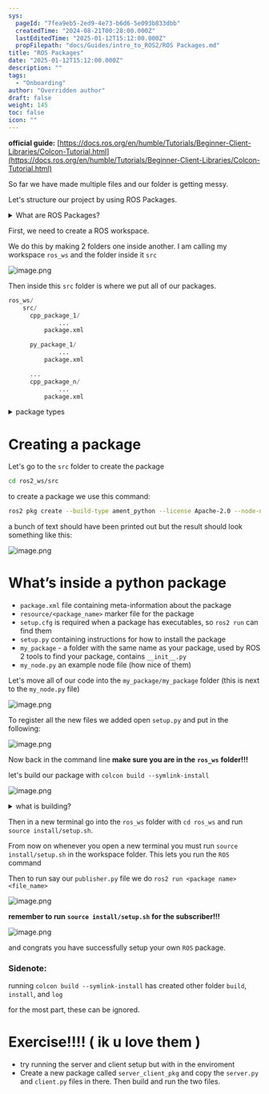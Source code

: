 ```yaml
---
sys:
  pageId: "7fea9eb5-2ed9-4e73-b6d6-5e093b833dbb"
  createdTime: "2024-08-21T00:28:00.000Z"
  lastEditedTime: "2025-01-12T15:12:00.000Z"
  propFilepath: "docs/Guides/intro_to_ROS2/ROS Packages.md"
title: "ROS Packages"
date: "2025-01-12T15:12:00.000Z"
description: ""
tags:
  - "Onboarding"
author: "Overridden author"
draft: false
weight: 145
toc: false
icon: ""
---
```


**official guide:** [https://docs.ros.org/en/humble/Tutorials/Beginner-Client-Libraries/Colcon-Tutorial.html](https://docs.ros.org/en/humble/Tutorials/Beginner-Client-Libraries/Colcon-Tutorial.html)

So far we have made multiple files and our folder is getting messy.

Let's structure our project by using ROS Packages.

<details>

<summary>What are ROS Packages?</summary>

ROS Packages are, as the name implies, packages of code that are highly sharable between ROS developers.

They consist of a folder, `package.xml` file, and source code

```python
      cpp_package_1/
		      ... imagine much code files here ..
          package.xml
```

</details>

First, we need to create a ROS workspace.

We do this by making 2 folders one inside another. I am calling my workspace `ros_ws` and the folder inside it `src`

![image.png](https://prod-files-secure.s3.us-west-2.amazonaws.com/d518164a-d88e-44d1-a4ee-3adb3bd8bce0/70706947-fd18-4537-a67b-e12946812d31/image.png?X-Amz-Algorithm=AWS4-HMAC-SHA256&X-Amz-Content-Sha256=UNSIGNED-PAYLOAD&X-Amz-Credential=ASIAZI2LB4663W5EONOF%2F20250704%2Fus-west-2%2Fs3%2Faws4_request&X-Amz-Date=20250704T200941Z&X-Amz-Expires=3600&X-Amz-Security-Token=IQoJb3JpZ2luX2VjECwaCXVzLXdlc3QtMiJHMEUCIQDYI2r6OmpAQKTJWNh1cfh%2FXtjwcEfWxXSAvybc7yMJ0gIgEB%2B3KBwprcIwgg7S%2BqCNkRwHSTwBXQTtsxpH%2BQWLEcwq%2FwMINRAAGgw2Mzc0MjMxODM4MDUiDMfDa9Pf%2FKrenX%2FRoircA9hYbXzzSj84RZaoTHSEOh1fFX%2Bfofr3ISle2%2F%2FLPeFyKtgxPhwqqljLMNiqSJnrCCgpD2W7Lp4qm3P40tOKcCIB4P3jUfQOG52Zr9eLAfYnpIs%2BY84rii0YltujzG6Tw47MqBojN3XFQGpt%2BK9K9ZMziBbjSwsSOgYVlDATMwdHwVO8CffQZveGjqrQxKgVV6Lit6Kb6zA2jnyQxdENYEFautKyR6n2TtCoqEFiRP8W8ujPFvdjH2C3TyLkIKmGrRfVjkZXKjmPMxqYUhLCDZhMo4XFhdwbsRWsK3fBC4Vy%2B7WQzclDTU6BVwRy1kHfQh3HZxuP24nYNdQ38%2BeNHBLDfZ5BZo64SyYY2cX0nMQQrpXaWd9XVpoNBvOIcNtp0teu7t5Hvz5R776tuokcaCyUS3FrmaWjJYrE4nQhsdIfGvWozJJ%2FNoNVkuLvtktjazOAwV8ax9hkutxbI9UhCPmB6Mbl8%2FUSTYRnk15%2BjTzaPotOjctZwEuc1KiIAbGuz3KiddtSDR0IZh4kHy5S20dntQbzMxMfCDYq6NGXo7V4seNlI9Nnt0DCI7FPaxIykcNPims9ebJmlehsWK5nwtmfx5RbeJXs%2BMV2SPElLKyMJvthbwIfU7lrD223MNDnoMMGOqUBz0dzaospKGgrm920B5AvWtNEAIQ%2BwqYYZBVmMjvmN5lqN1yc8XkGEbK%2B4S%2Bo%2FTISp%2BGuIg4fyRw%2F5egM14M8B7Z0YbC2vAPUytc3zisD%2BK7AzG%2B1lLJi%2BczC4py%2B%2Ff8g9I8JuQNqLqhv4Hoz3IGoslRAMjqOlijMZrdDy88IdDlBxecqPkYMZhKtCOqNa7%2BMN7wz4AziZtaofZS39OykP7vGVqd2&X-Amz-Signature=c498bb38bbbc6397fe3880aa54b676fa33bc88cb2edfc50118ad3cc6272b96e1&X-Amz-SignedHeaders=host&x-amz-checksum-mode=ENABLED&x-id=GetObject)

Then inside this `src` folder is where we put all of our packages.

```python
ros_ws/
    src/
      cpp_package_1/
		      ...
          package.xml

      py_package_1/
		      ...
          package.xml

      ...
      cpp_package_n/
		      ...
          package.xml

```

<details>

<summary>package types</summary>

packages can be either `C++` or python.

the intern file structure is different for each but for this guide we will stick to creating python packages

</details>

# Creating a package

Let's go to the `src` folder to create the package

```bash
cd ros2_ws/src
```

to create a package we use this command:

```bash
ros2 pkg create --build-type ament_python --license Apache-2.0 --node-name my_node my_package
```

a bunch of text should have been printed out but the result should look something like this:

![image.png](https://prod-files-secure.s3.us-west-2.amazonaws.com/d518164a-d88e-44d1-a4ee-3adb3bd8bce0/e6cf1e3f-8512-4a3e-b131-079f800bf3e8/image.png?X-Amz-Algorithm=AWS4-HMAC-SHA256&X-Amz-Content-Sha256=UNSIGNED-PAYLOAD&X-Amz-Credential=ASIAZI2LB4663W5EONOF%2F20250704%2Fus-west-2%2Fs3%2Faws4_request&X-Amz-Date=20250704T200942Z&X-Amz-Expires=3600&X-Amz-Security-Token=IQoJb3JpZ2luX2VjECwaCXVzLXdlc3QtMiJHMEUCIQDYI2r6OmpAQKTJWNh1cfh%2FXtjwcEfWxXSAvybc7yMJ0gIgEB%2B3KBwprcIwgg7S%2BqCNkRwHSTwBXQTtsxpH%2BQWLEcwq%2FwMINRAAGgw2Mzc0MjMxODM4MDUiDMfDa9Pf%2FKrenX%2FRoircA9hYbXzzSj84RZaoTHSEOh1fFX%2Bfofr3ISle2%2F%2FLPeFyKtgxPhwqqljLMNiqSJnrCCgpD2W7Lp4qm3P40tOKcCIB4P3jUfQOG52Zr9eLAfYnpIs%2BY84rii0YltujzG6Tw47MqBojN3XFQGpt%2BK9K9ZMziBbjSwsSOgYVlDATMwdHwVO8CffQZveGjqrQxKgVV6Lit6Kb6zA2jnyQxdENYEFautKyR6n2TtCoqEFiRP8W8ujPFvdjH2C3TyLkIKmGrRfVjkZXKjmPMxqYUhLCDZhMo4XFhdwbsRWsK3fBC4Vy%2B7WQzclDTU6BVwRy1kHfQh3HZxuP24nYNdQ38%2BeNHBLDfZ5BZo64SyYY2cX0nMQQrpXaWd9XVpoNBvOIcNtp0teu7t5Hvz5R776tuokcaCyUS3FrmaWjJYrE4nQhsdIfGvWozJJ%2FNoNVkuLvtktjazOAwV8ax9hkutxbI9UhCPmB6Mbl8%2FUSTYRnk15%2BjTzaPotOjctZwEuc1KiIAbGuz3KiddtSDR0IZh4kHy5S20dntQbzMxMfCDYq6NGXo7V4seNlI9Nnt0DCI7FPaxIykcNPims9ebJmlehsWK5nwtmfx5RbeJXs%2BMV2SPElLKyMJvthbwIfU7lrD223MNDnoMMGOqUBz0dzaospKGgrm920B5AvWtNEAIQ%2BwqYYZBVmMjvmN5lqN1yc8XkGEbK%2B4S%2Bo%2FTISp%2BGuIg4fyRw%2F5egM14M8B7Z0YbC2vAPUytc3zisD%2BK7AzG%2B1lLJi%2BczC4py%2B%2Ff8g9I8JuQNqLqhv4Hoz3IGoslRAMjqOlijMZrdDy88IdDlBxecqPkYMZhKtCOqNa7%2BMN7wz4AziZtaofZS39OykP7vGVqd2&X-Amz-Signature=6acfafe4600ccca46e63b4dfe2373f3fa02e7b0eb7b0e67061321863476774e5&X-Amz-SignedHeaders=host&x-amz-checksum-mode=ENABLED&x-id=GetObject)

# What’s inside a python package

- `package.xml` file containing meta-information about the package
- `resource/<package_name>` marker file for the package
- `setup.cfg` is required when a package has executables, so `ros2 run` can find them
- `setup.py` containing instructions for how to install the package
- `my_package` - a folder with the same name as your package, used by ROS 2 tools to find your package, contains `__init__.py`
- `my_node.py` an example node file (how nice of them)

Let's move all of our code into the `my_package/my_package` folder (this is next to the `my_node.py` file)

![image.png](https://prod-files-secure.s3.us-west-2.amazonaws.com/d518164a-d88e-44d1-a4ee-3adb3bd8bce0/9ce58f11-0da9-4d3e-b86d-506a9685d378/image.png?X-Amz-Algorithm=AWS4-HMAC-SHA256&X-Amz-Content-Sha256=UNSIGNED-PAYLOAD&X-Amz-Credential=ASIAZI2LB4663W5EONOF%2F20250704%2Fus-west-2%2Fs3%2Faws4_request&X-Amz-Date=20250704T200942Z&X-Amz-Expires=3600&X-Amz-Security-Token=IQoJb3JpZ2luX2VjECwaCXVzLXdlc3QtMiJHMEUCIQDYI2r6OmpAQKTJWNh1cfh%2FXtjwcEfWxXSAvybc7yMJ0gIgEB%2B3KBwprcIwgg7S%2BqCNkRwHSTwBXQTtsxpH%2BQWLEcwq%2FwMINRAAGgw2Mzc0MjMxODM4MDUiDMfDa9Pf%2FKrenX%2FRoircA9hYbXzzSj84RZaoTHSEOh1fFX%2Bfofr3ISle2%2F%2FLPeFyKtgxPhwqqljLMNiqSJnrCCgpD2W7Lp4qm3P40tOKcCIB4P3jUfQOG52Zr9eLAfYnpIs%2BY84rii0YltujzG6Tw47MqBojN3XFQGpt%2BK9K9ZMziBbjSwsSOgYVlDATMwdHwVO8CffQZveGjqrQxKgVV6Lit6Kb6zA2jnyQxdENYEFautKyR6n2TtCoqEFiRP8W8ujPFvdjH2C3TyLkIKmGrRfVjkZXKjmPMxqYUhLCDZhMo4XFhdwbsRWsK3fBC4Vy%2B7WQzclDTU6BVwRy1kHfQh3HZxuP24nYNdQ38%2BeNHBLDfZ5BZo64SyYY2cX0nMQQrpXaWd9XVpoNBvOIcNtp0teu7t5Hvz5R776tuokcaCyUS3FrmaWjJYrE4nQhsdIfGvWozJJ%2FNoNVkuLvtktjazOAwV8ax9hkutxbI9UhCPmB6Mbl8%2FUSTYRnk15%2BjTzaPotOjctZwEuc1KiIAbGuz3KiddtSDR0IZh4kHy5S20dntQbzMxMfCDYq6NGXo7V4seNlI9Nnt0DCI7FPaxIykcNPims9ebJmlehsWK5nwtmfx5RbeJXs%2BMV2SPElLKyMJvthbwIfU7lrD223MNDnoMMGOqUBz0dzaospKGgrm920B5AvWtNEAIQ%2BwqYYZBVmMjvmN5lqN1yc8XkGEbK%2B4S%2Bo%2FTISp%2BGuIg4fyRw%2F5egM14M8B7Z0YbC2vAPUytc3zisD%2BK7AzG%2B1lLJi%2BczC4py%2B%2Ff8g9I8JuQNqLqhv4Hoz3IGoslRAMjqOlijMZrdDy88IdDlBxecqPkYMZhKtCOqNa7%2BMN7wz4AziZtaofZS39OykP7vGVqd2&X-Amz-Signature=343ea96140ae5df5f7294ac64493912498b7005d92f094bcabc4dbd38fe3e68d&X-Amz-SignedHeaders=host&x-amz-checksum-mode=ENABLED&x-id=GetObject)

To register all the new files we added open `setup.py` and put in the following:

![image.png](https://prod-files-secure.s3.us-west-2.amazonaws.com/d518164a-d88e-44d1-a4ee-3adb3bd8bce0/1cd7c262-4cae-4496-9d75-c178537d24a2/image.png?X-Amz-Algorithm=AWS4-HMAC-SHA256&X-Amz-Content-Sha256=UNSIGNED-PAYLOAD&X-Amz-Credential=ASIAZI2LB4663W5EONOF%2F20250704%2Fus-west-2%2Fs3%2Faws4_request&X-Amz-Date=20250704T200942Z&X-Amz-Expires=3600&X-Amz-Security-Token=IQoJb3JpZ2luX2VjECwaCXVzLXdlc3QtMiJHMEUCIQDYI2r6OmpAQKTJWNh1cfh%2FXtjwcEfWxXSAvybc7yMJ0gIgEB%2B3KBwprcIwgg7S%2BqCNkRwHSTwBXQTtsxpH%2BQWLEcwq%2FwMINRAAGgw2Mzc0MjMxODM4MDUiDMfDa9Pf%2FKrenX%2FRoircA9hYbXzzSj84RZaoTHSEOh1fFX%2Bfofr3ISle2%2F%2FLPeFyKtgxPhwqqljLMNiqSJnrCCgpD2W7Lp4qm3P40tOKcCIB4P3jUfQOG52Zr9eLAfYnpIs%2BY84rii0YltujzG6Tw47MqBojN3XFQGpt%2BK9K9ZMziBbjSwsSOgYVlDATMwdHwVO8CffQZveGjqrQxKgVV6Lit6Kb6zA2jnyQxdENYEFautKyR6n2TtCoqEFiRP8W8ujPFvdjH2C3TyLkIKmGrRfVjkZXKjmPMxqYUhLCDZhMo4XFhdwbsRWsK3fBC4Vy%2B7WQzclDTU6BVwRy1kHfQh3HZxuP24nYNdQ38%2BeNHBLDfZ5BZo64SyYY2cX0nMQQrpXaWd9XVpoNBvOIcNtp0teu7t5Hvz5R776tuokcaCyUS3FrmaWjJYrE4nQhsdIfGvWozJJ%2FNoNVkuLvtktjazOAwV8ax9hkutxbI9UhCPmB6Mbl8%2FUSTYRnk15%2BjTzaPotOjctZwEuc1KiIAbGuz3KiddtSDR0IZh4kHy5S20dntQbzMxMfCDYq6NGXo7V4seNlI9Nnt0DCI7FPaxIykcNPims9ebJmlehsWK5nwtmfx5RbeJXs%2BMV2SPElLKyMJvthbwIfU7lrD223MNDnoMMGOqUBz0dzaospKGgrm920B5AvWtNEAIQ%2BwqYYZBVmMjvmN5lqN1yc8XkGEbK%2B4S%2Bo%2FTISp%2BGuIg4fyRw%2F5egM14M8B7Z0YbC2vAPUytc3zisD%2BK7AzG%2B1lLJi%2BczC4py%2B%2Ff8g9I8JuQNqLqhv4Hoz3IGoslRAMjqOlijMZrdDy88IdDlBxecqPkYMZhKtCOqNa7%2BMN7wz4AziZtaofZS39OykP7vGVqd2&X-Amz-Signature=ddd42afa5b85b0d9091187be06faa6430678e7f6c130140f897877d0ff2bb472&X-Amz-SignedHeaders=host&x-amz-checksum-mode=ENABLED&x-id=GetObject)

Now back in the command line **make sure you are in the** **`ros_ws`** **folder!!!**

let's build our package with `colcon build --symlink-install`

![image.png](https://prod-files-secure.s3.us-west-2.amazonaws.com/d518164a-d88e-44d1-a4ee-3adb3bd8bce0/2f2a0d27-b173-48fd-b189-5f5c0ce65619/image.png?X-Amz-Algorithm=AWS4-HMAC-SHA256&X-Amz-Content-Sha256=UNSIGNED-PAYLOAD&X-Amz-Credential=ASIAZI2LB4663W5EONOF%2F20250704%2Fus-west-2%2Fs3%2Faws4_request&X-Amz-Date=20250704T200942Z&X-Amz-Expires=3600&X-Amz-Security-Token=IQoJb3JpZ2luX2VjECwaCXVzLXdlc3QtMiJHMEUCIQDYI2r6OmpAQKTJWNh1cfh%2FXtjwcEfWxXSAvybc7yMJ0gIgEB%2B3KBwprcIwgg7S%2BqCNkRwHSTwBXQTtsxpH%2BQWLEcwq%2FwMINRAAGgw2Mzc0MjMxODM4MDUiDMfDa9Pf%2FKrenX%2FRoircA9hYbXzzSj84RZaoTHSEOh1fFX%2Bfofr3ISle2%2F%2FLPeFyKtgxPhwqqljLMNiqSJnrCCgpD2W7Lp4qm3P40tOKcCIB4P3jUfQOG52Zr9eLAfYnpIs%2BY84rii0YltujzG6Tw47MqBojN3XFQGpt%2BK9K9ZMziBbjSwsSOgYVlDATMwdHwVO8CffQZveGjqrQxKgVV6Lit6Kb6zA2jnyQxdENYEFautKyR6n2TtCoqEFiRP8W8ujPFvdjH2C3TyLkIKmGrRfVjkZXKjmPMxqYUhLCDZhMo4XFhdwbsRWsK3fBC4Vy%2B7WQzclDTU6BVwRy1kHfQh3HZxuP24nYNdQ38%2BeNHBLDfZ5BZo64SyYY2cX0nMQQrpXaWd9XVpoNBvOIcNtp0teu7t5Hvz5R776tuokcaCyUS3FrmaWjJYrE4nQhsdIfGvWozJJ%2FNoNVkuLvtktjazOAwV8ax9hkutxbI9UhCPmB6Mbl8%2FUSTYRnk15%2BjTzaPotOjctZwEuc1KiIAbGuz3KiddtSDR0IZh4kHy5S20dntQbzMxMfCDYq6NGXo7V4seNlI9Nnt0DCI7FPaxIykcNPims9ebJmlehsWK5nwtmfx5RbeJXs%2BMV2SPElLKyMJvthbwIfU7lrD223MNDnoMMGOqUBz0dzaospKGgrm920B5AvWtNEAIQ%2BwqYYZBVmMjvmN5lqN1yc8XkGEbK%2B4S%2Bo%2FTISp%2BGuIg4fyRw%2F5egM14M8B7Z0YbC2vAPUytc3zisD%2BK7AzG%2B1lLJi%2BczC4py%2B%2Ff8g9I8JuQNqLqhv4Hoz3IGoslRAMjqOlijMZrdDy88IdDlBxecqPkYMZhKtCOqNa7%2BMN7wz4AziZtaofZS39OykP7vGVqd2&X-Amz-Signature=f4f16392c4db621aa338239952499e5caf1ce1db6e1c4b2cab5eb7a32a7e8f38&X-Amz-SignedHeaders=host&x-amz-checksum-mode=ENABLED&x-id=GetObject)

<details>

<summary>what is building?</summary>

if you are a CS major at Rose-Hulman you will learn the answer to this in CSSE132

but TLDR; is it combines all the code files into one program that can be run easily 

</details>

Then in a new terminal go into the `ros_ws` folder with `cd ros_ws` and run `source install/setup.sh`. 

From now on whenever you open a new terminal you must run `source install/setup.sh` in the workspace folder. This lets you run the `ROS` command

Then to run say our `publisher.py` file we do `ros2 run <package name> <file_name>`

![image.png](https://prod-files-secure.s3.us-west-2.amazonaws.com/d518164a-d88e-44d1-a4ee-3adb3bd8bce0/4f4b1219-3a44-4632-aa0a-ce3471699f59/image.png?X-Amz-Algorithm=AWS4-HMAC-SHA256&X-Amz-Content-Sha256=UNSIGNED-PAYLOAD&X-Amz-Credential=ASIAZI2LB4663W5EONOF%2F20250704%2Fus-west-2%2Fs3%2Faws4_request&X-Amz-Date=20250704T200942Z&X-Amz-Expires=3600&X-Amz-Security-Token=IQoJb3JpZ2luX2VjECwaCXVzLXdlc3QtMiJHMEUCIQDYI2r6OmpAQKTJWNh1cfh%2FXtjwcEfWxXSAvybc7yMJ0gIgEB%2B3KBwprcIwgg7S%2BqCNkRwHSTwBXQTtsxpH%2BQWLEcwq%2FwMINRAAGgw2Mzc0MjMxODM4MDUiDMfDa9Pf%2FKrenX%2FRoircA9hYbXzzSj84RZaoTHSEOh1fFX%2Bfofr3ISle2%2F%2FLPeFyKtgxPhwqqljLMNiqSJnrCCgpD2W7Lp4qm3P40tOKcCIB4P3jUfQOG52Zr9eLAfYnpIs%2BY84rii0YltujzG6Tw47MqBojN3XFQGpt%2BK9K9ZMziBbjSwsSOgYVlDATMwdHwVO8CffQZveGjqrQxKgVV6Lit6Kb6zA2jnyQxdENYEFautKyR6n2TtCoqEFiRP8W8ujPFvdjH2C3TyLkIKmGrRfVjkZXKjmPMxqYUhLCDZhMo4XFhdwbsRWsK3fBC4Vy%2B7WQzclDTU6BVwRy1kHfQh3HZxuP24nYNdQ38%2BeNHBLDfZ5BZo64SyYY2cX0nMQQrpXaWd9XVpoNBvOIcNtp0teu7t5Hvz5R776tuokcaCyUS3FrmaWjJYrE4nQhsdIfGvWozJJ%2FNoNVkuLvtktjazOAwV8ax9hkutxbI9UhCPmB6Mbl8%2FUSTYRnk15%2BjTzaPotOjctZwEuc1KiIAbGuz3KiddtSDR0IZh4kHy5S20dntQbzMxMfCDYq6NGXo7V4seNlI9Nnt0DCI7FPaxIykcNPims9ebJmlehsWK5nwtmfx5RbeJXs%2BMV2SPElLKyMJvthbwIfU7lrD223MNDnoMMGOqUBz0dzaospKGgrm920B5AvWtNEAIQ%2BwqYYZBVmMjvmN5lqN1yc8XkGEbK%2B4S%2Bo%2FTISp%2BGuIg4fyRw%2F5egM14M8B7Z0YbC2vAPUytc3zisD%2BK7AzG%2B1lLJi%2BczC4py%2B%2Ff8g9I8JuQNqLqhv4Hoz3IGoslRAMjqOlijMZrdDy88IdDlBxecqPkYMZhKtCOqNa7%2BMN7wz4AziZtaofZS39OykP7vGVqd2&X-Amz-Signature=f2a585435469a94cd150364d7fb8e9469b708d16d43acac70de9eec697875f8d&X-Amz-SignedHeaders=host&x-amz-checksum-mode=ENABLED&x-id=GetObject)

**remember to run** **`source install/setup.sh`** **for the subscriber!!!**

![image.png](https://prod-files-secure.s3.us-west-2.amazonaws.com/d518164a-d88e-44d1-a4ee-3adb3bd8bce0/02121119-dad4-49ec-8356-c956108b4243/image.png?X-Amz-Algorithm=AWS4-HMAC-SHA256&X-Amz-Content-Sha256=UNSIGNED-PAYLOAD&X-Amz-Credential=ASIAZI2LB4663W5EONOF%2F20250704%2Fus-west-2%2Fs3%2Faws4_request&X-Amz-Date=20250704T200942Z&X-Amz-Expires=3600&X-Amz-Security-Token=IQoJb3JpZ2luX2VjECwaCXVzLXdlc3QtMiJHMEUCIQDYI2r6OmpAQKTJWNh1cfh%2FXtjwcEfWxXSAvybc7yMJ0gIgEB%2B3KBwprcIwgg7S%2BqCNkRwHSTwBXQTtsxpH%2BQWLEcwq%2FwMINRAAGgw2Mzc0MjMxODM4MDUiDMfDa9Pf%2FKrenX%2FRoircA9hYbXzzSj84RZaoTHSEOh1fFX%2Bfofr3ISle2%2F%2FLPeFyKtgxPhwqqljLMNiqSJnrCCgpD2W7Lp4qm3P40tOKcCIB4P3jUfQOG52Zr9eLAfYnpIs%2BY84rii0YltujzG6Tw47MqBojN3XFQGpt%2BK9K9ZMziBbjSwsSOgYVlDATMwdHwVO8CffQZveGjqrQxKgVV6Lit6Kb6zA2jnyQxdENYEFautKyR6n2TtCoqEFiRP8W8ujPFvdjH2C3TyLkIKmGrRfVjkZXKjmPMxqYUhLCDZhMo4XFhdwbsRWsK3fBC4Vy%2B7WQzclDTU6BVwRy1kHfQh3HZxuP24nYNdQ38%2BeNHBLDfZ5BZo64SyYY2cX0nMQQrpXaWd9XVpoNBvOIcNtp0teu7t5Hvz5R776tuokcaCyUS3FrmaWjJYrE4nQhsdIfGvWozJJ%2FNoNVkuLvtktjazOAwV8ax9hkutxbI9UhCPmB6Mbl8%2FUSTYRnk15%2BjTzaPotOjctZwEuc1KiIAbGuz3KiddtSDR0IZh4kHy5S20dntQbzMxMfCDYq6NGXo7V4seNlI9Nnt0DCI7FPaxIykcNPims9ebJmlehsWK5nwtmfx5RbeJXs%2BMV2SPElLKyMJvthbwIfU7lrD223MNDnoMMGOqUBz0dzaospKGgrm920B5AvWtNEAIQ%2BwqYYZBVmMjvmN5lqN1yc8XkGEbK%2B4S%2Bo%2FTISp%2BGuIg4fyRw%2F5egM14M8B7Z0YbC2vAPUytc3zisD%2BK7AzG%2B1lLJi%2BczC4py%2B%2Ff8g9I8JuQNqLqhv4Hoz3IGoslRAMjqOlijMZrdDy88IdDlBxecqPkYMZhKtCOqNa7%2BMN7wz4AziZtaofZS39OykP7vGVqd2&X-Amz-Signature=00f794486be2d6b93da431fe63ca09a066d502e170ea9f51eb7ca550e02f77d9&X-Amz-SignedHeaders=host&x-amz-checksum-mode=ENABLED&x-id=GetObject)

and congrats you have successfully setup your own `ROS` package.

### Sidenote:

running `colcon build --symlink-install` has created other folder `build`, `install`, and `log`

for the most part, these can be ignored.

# Exercise!!!! ( ik u love them )

- try running the server and client setup but with in the enviroment
- Create a new package called `server_client_pkg` and copy the `server.py` and `client.py` files in there. Then build and run the two files.
